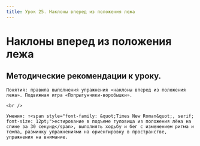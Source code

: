 ```yaml
---
title: Урок 25. Наклоны вперед из положения лежа
---
```


# Наклоны вперед из положения лежа

## Методические рекомендации к уроку.

<p>
	Понятия: правила выполнения упражнения «наклоны вперед из положения лежа». Подвижная игра «Попрыгунчики-воробышки». 
</p>
<p>
	<br /> 
</p>
<p>
	Умения: т<span style="font-family: &quot;Times New Roman&quot;, serif; font-size: 12pt;">естирование в подъеме туловища из положения лёжа на спине за 30 секунд</span>, выполнять ходьбу и бег с изменением ритма и темпа, разминку упражнениями на ориентировку в пространстве, упражнения на внимание.
</p>